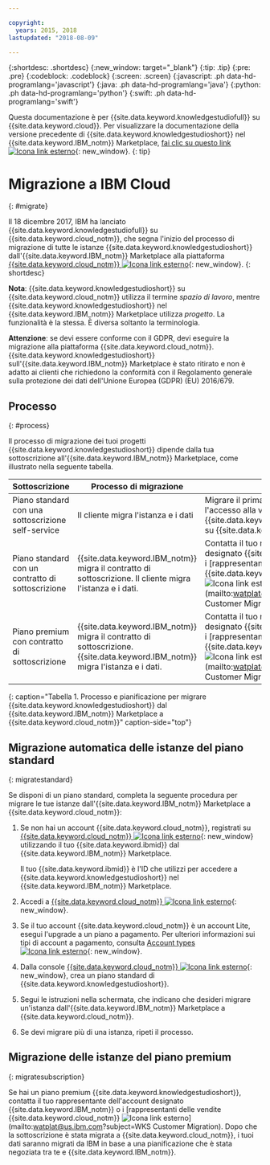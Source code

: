 ```yaml
---

copyright:
  years: 2015, 2018
lastupdated: "2018-08-09"

---
```


{:shortdesc: .shortdesc}
{:new_window: target="_blank"}
{:tip: .tip}
{:pre: .pre}
{:codeblock: .codeblock}
{:screen: .screen}
{:javascript: .ph data-hd-programlang='javascript'}
{:java: .ph data-hd-programlang='java'}
{:python: .ph data-hd-programlang='python'}
{:swift: .ph data-hd-programlang='swift'}

Questa documentazione è per {{site.data.keyword.knowledgestudiofull}} su {{site.data.keyword.cloud}}. Per visualizzare la documentazione della versione precedente di {{site.data.keyword.knowledgestudioshort}} nel {{site.data.keyword.IBM_notm}} Marketplace, [fai clic su questo link ![Icona link esterno](../../icons/launch-glyph.svg "Icona link esterno")](https://console.bluemix.net/docs/services/knowledge-studio/client-migration.html){: new_window}.
{: tip}

# Migrazione a IBM Cloud
{: #migrate}

Il 18 dicembre 2017, IBM ha lanciato {{site.data.keyword.knowledgestudiofull}} su {{site.data.keyword.cloud_notm}}, che segna l'inizio del processo di migrazione di tutte le istanze {{site.data.keyword.knowledgestudioshort}} dall'{{site.data.keyword.IBM_notm}} Marketplace alla piattaforma [{{site.data.keyword.cloud_notm}} ![Icona link esterno](../../icons/launch-glyph.svg "Icona link esterno")](https://www.ibm.com/blogs/bluemix/2017/12/watson-knowledge-studio-ibm-cloud/){: new_window}.
{: shortdesc}

**Nota**: {{site.data.keyword.knowledgestudioshort}} su {{site.data.keyword.cloud_notm}} utilizza il termine _spazio di lavoro_, mentre {{site.data.keyword.knowledgestudioshort}} nel {{site.data.keyword.IBM_notm}} Marketplace utilizza _progetto_. La funzionalità è la stessa. È diversa soltanto la terminologia.

**Attenzione**: se devi essere conforme con il GDPR, devi eseguire la migrazione alla piattaforma {{site.data.keyword.cloud_notm}}. {{site.data.keyword.knowledgestudioshort}} sull'{{site.data.keyword.IBM_notm}} Marketplace è stato ritirato e non è adatto ai clienti che richiedono la conformità con il Regolamento generale sulla protezione dei dati dell'Unione Europea (GDPR) (EU) 2016/679.

## Processo 
{: #process}

Il processo di migrazione dei tuoi progetti {{site.data.keyword.knowledgestudioshort}} dipende dalla tua sottoscrizione all'{{site.data.keyword.IBM_notm}} Marketplace, come illustrato nella seguente tabella.

| Sottoscrizione | Processo di migrazione | Dettagli |
|------|-------------------|--------------------|
| Piano standard con una sottoscrizione self-service  | Il cliente migra l'istanza e i dati | Migrare il prima possibile per ottenere l'accesso alla versione più aggiornata di {{site.data.keyword.knowledgestudioshort}} su {{site.data.keyword.cloud_notm}}.
| Piano standard con un contratto di sottoscrizione | {{site.data.keyword.IBM_notm}} migra il contratto di sottoscrizione. Il cliente migra l'istanza e i dati. | Contatta il tuo rappresentante dell'account designato {{site.data.keyword.IBM_notm}} o i [rappresentanti delle vendite {{site.data.keyword.cloud_notm}} ![Icona link esterno](../../icons/launch-glyph.svg "Icona link esterno")](mailto:watplat@us.ibm.com?subject=WKS Customer Migration). |
| Piano premium con contratto di sottoscrizione | {{site.data.keyword.IBM_notm}} migra il contratto di sottoscrizione. {{site.data.keyword.IBM_notm}} migra l'istanza e i dati. | Contatta il tuo rappresentante dell'account designato {{site.data.keyword.IBM_notm}} o i [rappresentanti delle vendite {{site.data.keyword.cloud_notm}} ![Icona link esterno](../../icons/launch-glyph.svg "Icona link esterno")](mailto:watplat@us.ibm.com?subject=WKS Customer Migration). |
{: caption="Tabella 1. Processo e pianificazione per migrare {{site.data.keyword.knowledgestudioshort}} dal {{site.data.keyword.IBM_notm}} Marketplace a {{site.data.keyword.cloud_notm}}" caption-side="top"}

## Migrazione automatica delle istanze del piano standard
{: migratestandard}

Se disponi di un piano standard, completa la seguente procedura per migrare le tue istanze dall'{{site.data.keyword.IBM_notm}} Marketplace a {{site.data.keyword.cloud_notm}}:

1. Se non hai un account {{site.data.keyword.cloud_notm}}, registrati su [{{site.data.keyword.cloud_notm}} ![Icona link esterno](../../icons/launch-glyph.svg "Icona link esterno")](https://console.bluemix.net/registration/){: new_window} utilizzando il tuo {{site.data.keyword.ibmid}} dal {{site.data.keyword.IBM_notm}} Marketplace.

   Il tuo {{site.data.keyword.ibmid}} è l'ID che utilizzi per accedere a {{site.data.keyword.knowledgestudioshort}} nel {{site.data.keyword.IBM_notm}} Marketplace.

2. Accedi a [{{site.data.keyword.cloud_notm}} ![Icona link esterno](../../icons/launch-glyph.svg "Icona link esterno")](https://console.bluemix.net){: new_window}.
3. Se il tuo account {{site.data.keyword.cloud_notm}} è un account Lite, esegui l'upgrade a un piano a pagamento. Per ulteriori informazioni sui tipi di account a pagamento, consulta [Account types ![Icona link esterno](../../icons/launch-glyph.svg "Icona link esterno")](https://console.bluemix.net/docs/account/index.html){: new_window}.
4. Dalla console [{{site.data.keyword.cloud_notm}} ![Icona link esterno](../../icons/launch-glyph.svg "Icona link esterno")](https://console.bluemix.net/catalog/services/knowledge-studio){: new_window}, crea un piano standard di {{site.data.keyword.knowledgestudioshort}}.
5. Segui le istruzioni nella schermata, che indicano che desideri migrare un'istanza dall'{{site.data.keyword.IBM_notm}} Marketplace a {{site.data.keyword.cloud_notm}}.
6. Se devi migrare più di una istanza, ripeti il processo.

## Migrazione delle istanze del piano premium
{: migratesubscription}

Se hai un piano premium {{site.data.keyword.knowledgestudioshort}}, contatta il tuo rappresentante dell'account designato {{site.data.keyword.IBM_notm}} o i [rappresentanti delle vendite {{site.data.keyword.cloud_notm}} ![Icona link esterno](../../icons/launch-glyph.svg "Icona link esterno")](mailto:watplat@us.ibm.com?subject=WKS Customer Migration). Dopo che la sottoscrizione è stata migrata a {{site.data.keyword.cloud_notm}}, i tuoi dati saranno migrati da IBM in base a una pianificazione che è stata negoziata tra te e {{site.data.keyword.IBM_notm}}.

